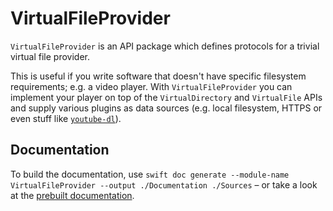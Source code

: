 # VirtualFileProvider

`VirtualFileProvider` is an API package which defines protocols for a trivial virtual file provider. 

This is useful if you write software that doesn't have specific filesystem requirements; e.g. a video player. With
`VirtualFileProvider` you can implement your player on top of the `VirtualDirectory` and `VirtualFile` APIs and supply
various plugins as data sources (e.g. local filesystem, HTTPS or even stuff like
[`youtube-dl`](https://youtube-dl.org)).


## Documentation
To build the documentation, use
`swift doc generate --module-name VirtualFileProvider --output ./Documentation ./Sources` – or take a look at the
[prebuilt documentation](Documentation/Home.md).
